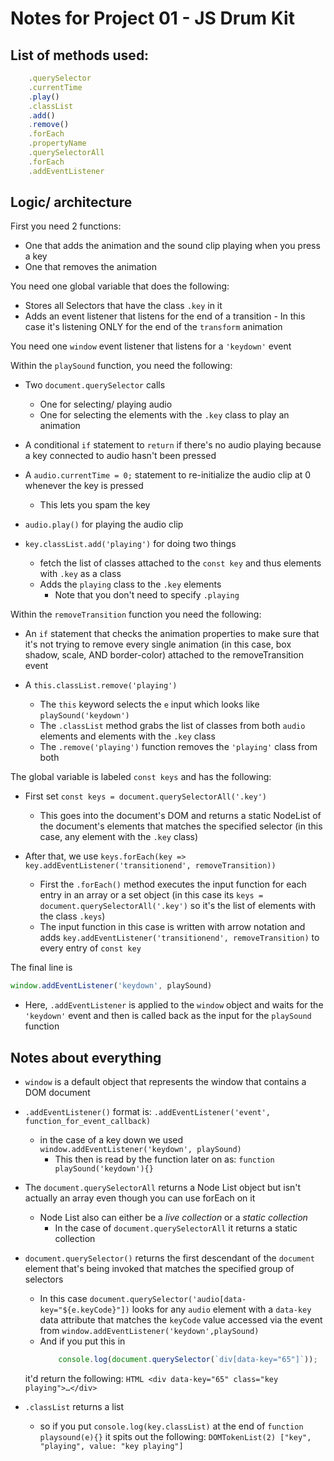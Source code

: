 # Notes for Project 01 - JS Drum Kit

## List of methods used:
```javascript
    .querySelector
    .currentTime
    .play()
    .classList
    .add()
    .remove()
    .forEach
    .propertyName
    .querySelectorAll
    .forEach
    .addEventListener
```
## Logic/ architecture

First you need 2 functions:

- One that adds the animation and the sound clip playing when you press a key
- One that removes the animation

You need one global variable that does the following:

- Stores all Selectors that have the class `.key` in it
- Adds an event listener that listens for the end of a transition
        - In this case it's listening ONLY for the end of the `transform` animation

You need one `window` event listener that listens for a `'keydown'` event

Within the `playSound` function, you need the following:

- Two `document.querySelector` calls
    - One for selecting/ playing audio
    - One for selecting the elements with the `.key` class to play an animation 
    
- A conditional `if` statement to `return` if there's no audio playing because a key connected to audio hasn't been pressed

- A `audio.currentTime = 0;` statement to re-initialize the audio clip at 0 whenever the key is pressed
    - This lets you spam the key
    
- `audio.play()` for playing the audio clip

- `key.classList.add('playing')` for doing two things
    - fetch the list of classes attached to the `const key` and thus elements with `.key` as a class
    - Adds the `playing` class to the `.key` elements
        - Note that you don't need to specify `.playing`

Within the `removeTransition` function you need the following:

- An `if` statement that checks the animation properties to make sure that it's not trying to remove every single animation (in this case, box shadow, scale, AND border-color) attached to the removeTransition event

- A `this.classList.remove('playing')`
    - The `this` keyword selects the `e` input which looks like `playSound('keydown')`
    - The `.classList` method grabs the list of classes from both `audio` elements and elements with the `.key` class
    - The `.remove('playing')` function removes the `'playing'` class from both


The global variable is labeled `const keys` and has the following:

- First set `const keys = document.querySelectorAll('.key')`
    - This goes into the document's DOM and returns a static NodeList of the document's elements that matches the specified selector (in this case, any element with the `.key` class)
    
- After that, we use `keys.forEach(key => key.addEventListener('transitionend', removeTransition))`
    - First the `.forEach()` method executes the input function for each entry in an array or a set object (in this case its `keys = document.querySelectorAll('.key')` so it's the list of elements with the class `.keys`)
    - The input function in this case is written with arrow notation and adds `key.addEventListener('transitionend', removeTransition)` to every entry of `const key`

The final line is 
```javascript
window.addEventListener('keydown', playSound)
```

-  Here, `.addEventListener` is applied to the `window` object and waits for the `'keydown'` event and then is called back as the input for the `playSound` function

## Notes about everything

- `window` is a default object that represents the window that contains a DOM document

- `.addEventListener()` format is: `.addEventListener('event', function_for_event_callback)`
    - in the case of a key down we used `window.addEventListener('keydown', playSound)`
        - This then is read by the function later on as: `function playSound('keydown'){}`
        
- The `document.querySelectorAll` returns a Node List object but isn't actually an array even though you can use forEach on it
    - Node List also can either be a *live collection* or a *static collection*
        - In the case of `document.querySelectorAll` it returns a static collection
        
- `document.querySelector()` returns the first descendant of the `document` element that's being invoked that matches the specified group of selectors
    - In this case `document.querySelector('audio[data-key="${e.keyCode}"])` looks for any `audio` element with a `data-key` data attribute that matches the `keyCode` value accessed via the event from `window.addEventListener('keydown',playSound)`
    - And if you put this in 
        ```javascript 
            console.log(document.querySelector(`div[data-key="65"]`));
        ``` 
    it'd return the following:
        ```HTML
            <div data-key="65" class="key playing">…</div>
        ```   
        
- `.classList` returns a list 
    - so if you put `console.log(key.classList)` at the end of `function playsound(e){}` it spits out the following:
        `DOMTokenList(2) ["key", "playing", value: "key playing"]`



